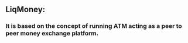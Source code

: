 ## LiqMoney: 
### It is based on the concept of running ATM acting as a peer to peer money exchange platform. 
